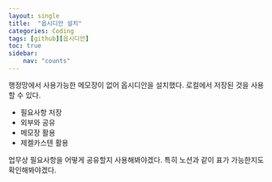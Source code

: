 ```yaml
---
layout: single
title:  "옵시디안 설치"
categories: Coding
tags: [github][옵시디안]
toc: true
sidebar:
    nav: "counts"
---
```


행정망에서 사용가능한 메모장이 없어 옵시디안을 설치했다.
로컬에서 저장된 것을 사용할 수 있다.
- 필요사항 저장
- 외부와 공유
- 메모장 활용
- 제켈카스텐 활용

업무상 필요사항을 어떻게 공유할지 사용해봐야겠다.
특히 노션과 같이 표가 가능한지도 확인해봐야겠다.
